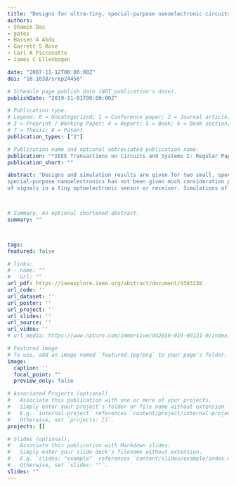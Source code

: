 ```yaml
---
title: "Designs for ultra-tiny, special-purpose nanoelectronic circuits"
authors:
- Shamik Das
- gates
- Hassen A Abdu
- Garrett S Rose 
- Carl A Picconatto
- James C Ellenbogen

date: "2007-11-12T00:00:00Z"
doi: "10.1038/srep24456"

# Schedule page publish date (NOT publication's date).
publishDate: "2019-11-01T00:00:00Z"

# Publication type.
# Legend: 0 = Uncategorized; 1 = Conference paper; 2 = Journal article;
# 3 = Preprint / Working Paper; 4 = Report; 5 = Book; 6 = Book section;
# 7 = Thesis; 8 = Patent
publication_types: ["2"]

# Publication name and optional abbreviated publication name.
publication: "*IEEE Transactions on Circuits and Systems I: Regular Papers* **54** (11) 2528-2540"
publication_short: ""

abstract: "Designs and simulation results are given for two small, special-purpose nanoelectronic circuits. The area of
special-purpose nanoelectronics has not been given much consideration previously, though much effort has been devoted to the development of general-purpose nanoelectronic systems, i.e., nanocomputers. This paper demonstrates via simulation that the nanodevices and nanofabrication techniques developed recently for general-purpose nanocomputers also might be applied with substantial benefit to implement less complex nanocircuits targeted at specific applications. Nanocircuits considered here are a digital controller for the leg motion on an autonomous millimeter-scale robot and an analog nanocircuit for amplification
of signals in a tiny optoelectronic sensor or receiver. Simulations of both nanocircuit designs show significant improvement over microelectronic designs in metrics such as footprint area and power consumption. These improvements are obtained from designs employing nanodevices and nanofabrication techniques that already have been demonstrated experimentally. Thus, the results presented here suggest that such improvements might be realized in the near term for important, special-purpose applications."



# Summary. An optional shortened abstract.
summary: ""



tags:
featured: false

# links:
# - name: ""
#   url: ""
url_pdf: https://ieeexplore.ieee.org/abstract/document/4383238
url_code: ''
url_dataset: ''
url_poster: ''
url_project: ''
url_slides: ''
url_source: ''
url_video: ''
# url_media: https://www.nature.com/immersive/d42859-019-00121-0/index.html

# Featured image
# To use, add an image named `featured.jpg/png` to your page's folder. 
image:
  caption: ''
  focal_point: ""
  preview_only: false

# Associated Projects (optional).
#   Associate this publication with one or more of your projects.
#   Simply enter your project's folder or file name without extension.
#   E.g. `internal-project` references `content/project/internal-project/index.md`.
#   Otherwise, set `projects: []`.
projects: []

# Slides (optional).
#   Associate this publication with Markdown slides.
#   Simply enter your slide deck's filename without extension.
#   E.g. `slides: "example"` references `content/slides/example/index.md`.
#   Otherwise, set `slides: ""`.
slides: ""
---
```


